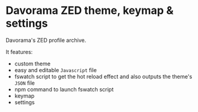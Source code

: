 # Davorama ZED theme, keymap & settings

Davorama's ZED profile archive.

It features:
- custom theme
- easy and editable `Javascript` file
- fswatch script to get the hot reload effect and also outputs the theme's `JSON` file
- npm command to launch fswatch script
- keymap
- settings
